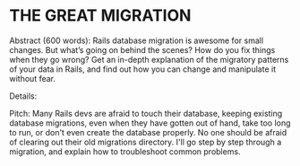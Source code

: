 # THE GREAT MIGRATION

Abstract (600 words): Rails database migration is awesome for small changes. But what’s going on behind the scenes? How do you fix things when they go wrong? Get an in-depth explanation of the migratory patterns of your data in Rails, and find out how you can change and manipulate it without fear.

Details:

Pitch: Many Rails devs are afraid to touch their database, keeping existing database migrations, even when they have gotten out of hand, take too long to run, or don't even create the database properly. No one should be afraid of clearing out their old migrations directory. I'll go step by step through a migration, and explain how to troubleshoot common problems.
